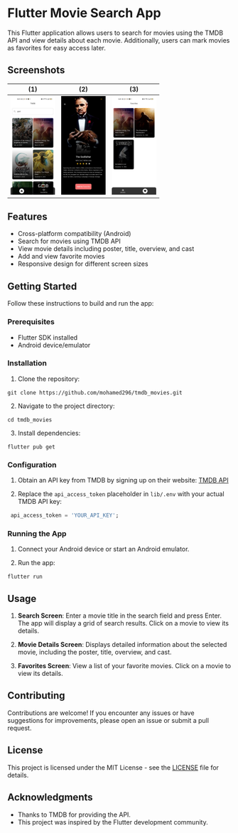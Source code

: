 # Flutter Movie Search App

This Flutter application allows users to search for movies using the TMDB API and view details about each movie. Additionally, users can mark movies as favorites for easy access later.

## Screenshots

| (1)                                                                                                                         | (2)                                                                                                                         | (3)                                                                                                                   |
| ------------------------------------------------------------------------------------------------------------------------------- | ---------------------------------------------------------------------------------------------------------------------------- | ---------------------------------------------------------------------------------------------------------------------------- |
| <img src="https://raw.githubusercontent.com/mohamed296/tmdb_movies/main/assets/1.jpeg" alt="1" width="100" /> | <img src="https://raw.githubusercontent.com/mohamed296/tmdb_movies/main/assets/2.jpeg" alt="2" width="100"/> | <img src="https://raw.githubusercontent.com/mohamed296/tmdb_movies/main/assets/3.jpeg" alt="1" width="100"/>                                                                                                  |



## Features

- Cross-platform compatibility (Android)
- Search for movies using TMDB API
- View movie details including poster, title, overview, and cast
- Add and view favorite movies
- Responsive design for different screen sizes

## Getting Started

Follow these instructions to build and run the app:

### Prerequisites

- Flutter SDK installed
- Android device/emulator

### Installation

1. Clone the repository:

```
git clone https://github.com/mohamed296/tmdb_movies.git
```

2. Navigate to the project directory:

```
cd tmdb_movies
```

3. Install dependencies:

```
flutter pub get
```

### Configuration

1. Obtain an API key from TMDB by signing up on their website: [TMDB API](https://www.themoviedb.org/documentation/api)

2. Replace the `api_access_token` placeholder in `lib/.env` with your actual TMDB API key:

```dart
 api_access_token = 'YOUR_API_KEY';
```

### Running the App

1. Connect your Android device or start an Android emulator.

2. Run the app:

```
flutter run
```

## Usage

1. **Search Screen**: Enter a movie title in the search field and press Enter. The app will display a grid of search results. Click on a movie to view its details.

2. **Movie Details Screen**: Displays detailed information about the selected movie, including the poster, title, overview, and cast.

3. **Favorites Screen**: View a list of your favorite movies. Click on a movie to view its details.

## Contributing

Contributions are welcome! If you encounter any issues or have suggestions for improvements, please open an issue or submit a pull request.

## License

This project is licensed under the MIT License - see the [LICENSE](LICENSE) file for details.

## Acknowledgments

- Thanks to TMDB for providing the API.
- This project was inspired by the Flutter development community.
